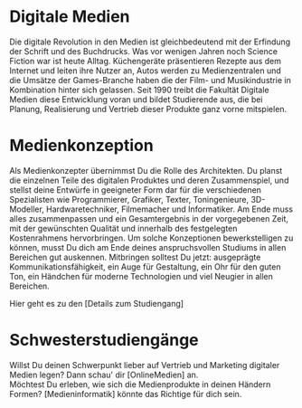 # Digitale Medien
Die digitale Revolution in den Medien ist gleichbedeutend mit der Erfindung der Schrift und des Buchdrucks. Was vor wenigen Jahren noch Science Fiction war ist heute Alltag. Küchengeräte präsentieren Rezepte aus dem Internet und leiten ihre Nutzer an, Autos werden zu Medienzentralen und die Umsätze der Games-Branche haben die der Film- und Musikindustrie in Kombination hinter sich gelassen. Seit 1990 treibt die Fakultät Digitale Medien diese Entwicklung voran und bildet Studierende aus, die bei Planung, Realisierung und Vertrieb dieser Produkte ganz vorne mitspielen.

# Medienkonzeption
Als Medienkonzepter übernimmst Du die Rolle des Architekten. Du planst die einzelnen Teile des digitalen Produktes und deren Zusammenspiel, und stellst deine Entwürfe in geeigneter Form dar für die verschiedenen Spezialisten wie Programmierer, Grafiker, Texter, Toningenieure, 3D-Modeller, Hardwaretechniker,  Filmemacher und Informatiker. Am Ende muss alles zusammenpassen und ein Gesamtergebnis in der vorgegebenen Zeit, mit der gewünschten Qualität und innerhalb des festgelegten Kostenrahmens hervorbringen. Um solche Konzeptionen bewerkstelligen zu können, musst Du dich am Ende deines anspruchsvollen Studiums in allen Bereichen gut auskennen. Mitbringen solltest Du jetzt: ausgeprägte Kommunikationsfähigkeit, ein Auge für Gestaltung, ein Ohr für den guten Ton, ein Händchen für moderne Technologien und viel Neugier in allen Bereichen.

Hier geht es zu den [Details zum Studiengang]

# Schwesterstudiengänge
Willst Du deinen Schwerpunkt lieber auf Vertrieb und Marketing digitaler Medien legen? Dann schau' dir [OnlineMedien] an.  
Möchtest Du erleben, wie sich die Medienprodukte in deinen Händern Formen? [Medieninformatik] könnte das Richtige für dich sein.
